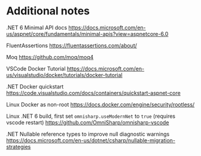 # Additional notes

.NET 6 Minimal API docs
https://docs.microsoft.com/en-us/aspnet/core/fundamentals/minimal-apis?view=aspnetcore-6.0

FluentAssertions
https://fluentassertions.com/about/

Moq
https://github.com/moq/moq4

VSCode Docker Tutorial
https://docs.microsoft.com/en-us/visualstudio/docker/tutorials/docker-tutorial

.NET Docker quickstart
https://code.visualstudio.com/docs/containers/quickstart-aspnet-core

Linux Docker as non-root
https://docs.docker.com/engine/security/rootless/

Linux .NET 6 build, first set `omnisharp.useModernNet` to `true` (requires vscode restart)
https://github.com/OmniSharp/omnisharp-vscode


.NET Nullable reference types to improve null diagnostic warnings
https://docs.microsoft.com/en-us/dotnet/csharp/nullable-migration-strategies


